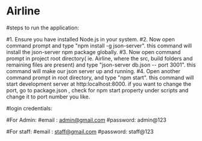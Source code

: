 # Airline

#steps to run the application:

#1. Ensure you have installed Node.js in your system.
#2. Now open command prompt and type "npm install -g json-server". this command will install the json-server npm package globally.
#3. Now open command prompt in project root directory( ie. Airline, where the src, build folders and remaining files are present) and type "json-server db.json -- port 3001". this command will make our json server up and running. 
#4. Open another command prompt in root directory, and type "npm start". this command will start development server at http:localhost:8000. if you want to change the port, go to package.json , check for npm start property under scripts and change it to port number you like. 

#login credentials:

#For Admin:
#email : admin@gmail.com
#password: admin@123

#For staff:
#email : staff@gmail.com
#password: staff@123
